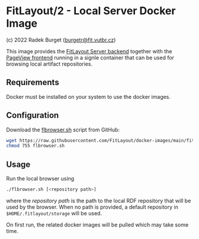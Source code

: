 FitLayout/2 - Local Server Docker Image
=======================================

(c) 2022 Radek Burget (burgetr@fit.vutbr.cz)

This image provides the [FitLayout Server backend](https://github.com/FitLayout/FitLayoutWeb) together with the [PageView frontend](https://github.com/FitLayout/PageView) running in a signle container that can be used for browsing local artifact repositories.

## Requirements

Docker must be installed on your system to use the docker images.

## Configuration

Download the [flbrowser.sh](https://github.com/FitLayout/docker-images/blob/main/fitlayout-local/flbrowser.sh) script from GitHub:

```bash
wget https://raw.githubusercontent.com/FitLayout/docker-images/main/fitlayout-local/flbrowser.sh
chmod 755 flbrowser.sh
```

## Usage

Run the local browser using

```bash
./flbrowser.sh [<repository path>]
```

where the *repository path* is the path to the local RDF repository that will be used by the browser. When no path is provided, a default repository in `$HOME/.fitlayout/storage` will be used.

On first run, the related docker images will be pulled which may take some time.
